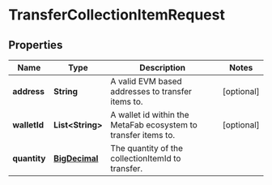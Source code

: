 

# TransferCollectionItemRequest

## Properties

Name | Type | Description | Notes
------------ | ------------- | ------------- | -------------
**address** | **String** | A valid EVM based addresses to transfer items to. |  [optional]
**walletId** | **List&lt;String&gt;** | A wallet id within the MetaFab ecosystem to transfer items to. |  [optional]
**quantity** | [**BigDecimal**](BigDecimal.md) | The quantity of the collectionItemId to transfer. | 





